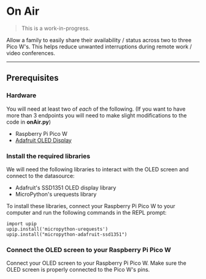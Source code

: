 # On Air   

> This is a work-in-progress. 

Allow a family to easily share their availability / status across two to three Pico W's.   This helps reduce unwanted interruptions during remote work / video conferences.

---

## Prerequisites

### Hardware
You will need at least two of _each_ of the following.   (If you want to have more than 3 endpoints you will need to make slight modifications to the code in **onAir.py**)

- Raspberry Pi Pico W
- [Adafruit OLED Display](https://www.adafruit.com/product/1431)

### Install the required libraries
We will need the following libraries to interact with the OLED screen and connect to the datasource:
* Adafruit's SSD1351 OLED display library
* MicroPython's urequests library

To install these libraries, connect your Raspberry Pi Pico W to your computer and run the following commands in the REPL prompt:

```
import upip
upip.install('micropython-urequests')
upip.install("micropython-adafruit-ssd1351")
```

### Connect the OLED screen to your Raspberry Pi Pico W
Connect your OLED screen to your Raspberry Pi Pico W.
Make sure the OLED screen is properly connected to the Pico W's pins.